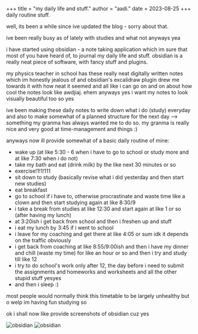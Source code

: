 +++
title = "my daily life and stuff."
author = "aadi."
date = 2023-08-25
+++
daily routine stuff.
<!-- more -->
well, its been a while since ive updated the blog - sorry about that.

ive been really busy as of lately with studies and what not anyways yea

i have started using obsidian - a note taking application which im sure that most of you have heard of, to journal my daily life and stuff. 
obsidian is a really neat piece of software, with fancy stuff and plugins.

my physics teacher in school has these really neat digitally written notes which im honestly jealous of and obsidian's excalidraw plugin drew me towards it with how neat it seemed and all like i can go on and on about how cool the notes look like awdjiaj.
ehem anyways yes i want my notes to look visually beautiful too so yes

ive been making these daily notes to write down what i do (study) everyday and also to make somewhat of a planned structure for the next day --> something my granma has always wanted me to do so. my granma is really nice and very good at time-management and things :)

anyways now ill provide somewhat of a basic daily routine of mine:
- wake up (at like 5:30 - 6 when i have to go to school or study more and at like 7:30 when i do not)
- take my bath and eat (drink milk) by the like next 30 minutes or so
- exercise!1!1!111
- sit down to study (basically revise what i did yesterday and then start new studies)
- eat breakfast
- go to school if i have to, otherwise procrastinate and waste time like a clown and then start studying again at like 8:30/9
- i take a break from studies at like 12:30 and start again at like 1 or so (after having my lunch)
- at 3:20ish i get back from school and then i freshen up and stuff
- i eat my lunch by 3:45 if i went to school
- i leave for my coaching and get there at like 4:05 or sum idk it depends on the traffic obviously
- i get back from coaching at like 8:55/9:00ish and then i have my dinner and chill (waste my time) for like an hour or so and then i try and study till like 12
- i try to do school's work only after 12, the day before i need to submit the assignments and homeworks and worksheets and all the other stupid stuff yesyes
- and then i sleep :)

most people would normally think this timetable to be largely unhealthy but o welp im having fun studying so

ok i shall now like provide screenshots of obsidian cuz yes 

![obsidian](https://github.com/2200g/site/assets/76528474/f492a991-d394-46b6-aef2-8819278149e6)
![obsidian](https://github.com/2200g/site/assets/76528474/a2490d58-7497-46ce-8304-e7e103947d1d)
